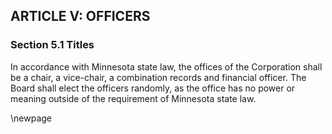 ## ARTICLE V: OFFICERS

### Section 5.1 Titles

In accordance with Minnesota state law, the offices of the Corporation shall be a chair, a vice-chair, a combination records and financial officer. The Board shall elect the officers randomly, as the office has no power or meaning outside of the requirement of Minnesota state law.

\newpage